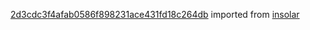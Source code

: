 [2d3cdc3f4afab0586f898231ace431fd18c264db](https://github.com/insolar/insolar/commit/2d3cdc3f4afab0586f898231ace431fd18c264db) imported from [insolar](https://github.com/insolar/insolar)
